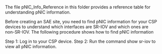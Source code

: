 The file pNIC_Info_Reference in this folder provides a reference table for understanding pNIC information.

Before creating an SAE site, you need to find pNIC information for your CSP devices to understand which interfaces are SR-IOV and which ones are non-SR-IOV. The following procedure shows how to find pNIC information

Step 1: Log in to your CSP device.
Step 2: Run the command show sr-iov to view all pNIC information.

